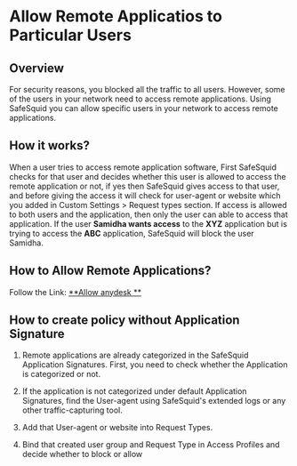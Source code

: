 # Allow Remote Applicatios to Particular Users

## Overview

For security reasons, you blocked all the traffic to all users. However, some of the users in your network need to access remote applications. Using SafeSquid you can allow specific users in your network to access remote applications.

## How it works?

When a user tries to access remote application software, First SafeSquid checks for that user and decides whether this user is allowed to access the remote application or not, if yes then SafeSquid gives access to that user, and before giving the access it will check for user-agent or website which you added in Custom Settings > Request types section. If access is allowed to both users and the application, then only the user can able to access that application. If the user **Samidha wants access** to the **XYZ** application but is trying to access the **ABC** application, SafeSquid will block the user Samidha.

## How to Allow Remote Applications?

Follow the Link: [**Allow anydesk **](https://help.safesquid.com/portal/en/kb/articles/allow-anydesk)

## How to create policy without Application Signature

1.  Remote applications are already categorized in the SafeSquid Application Signatures. First, you need to check whether the Application is categorized or not.

2.  If the application is not categorized under default Application Signatures, find the User-agent using SafeSquid's extended logs or any other traffic-capturing tool.

3.  Add that User-agent or website into Request Types.

4.  Bind that created user group and Request Type in Access Profiles and decide whether to block or allow
